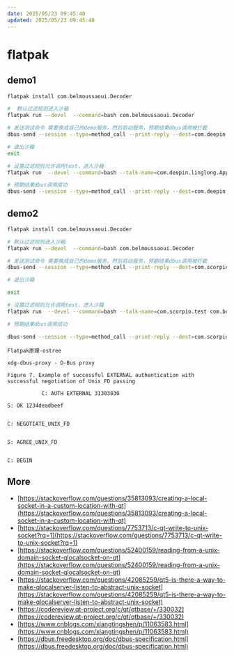 ```yaml
---
date: 2025/05/23 09:45:40
updated: 2025/05/23 09:45:40
---
```


# flatpak

## demo1

```bash
flatpak install com.belmoussaoui.Decoder 

#  默认过滤规则进入沙箱
flatpak run --devel  --command=bash com.belmoussaoui.Decoder 

# 发送测试命令 需要换成自己的demo服务，然后启动服务，预期结果dbus调用被拦截
dbus-send --session --type=method_call --print-reply --dest=com.deepin.linglong.AppManager /com/deepin/linglong/PackageManager com.deepin.linglong.PackageManager.test string:"org.deepin.demo" 

# 退出沙箱
exit  

# 设置过滤规则允许调用test，进入沙箱
flatpak run  --devel --command=bash --talk-name=com.deepin.linglong.AppManager com.belmoussaoui.Decoder  

# 预期结果dbus调用成功
dbus-send --session --type=method_call --print-reply --dest=com.deepin.linglong.AppManager /com/deepin/linglong/PackageManager com.deepin.linglong.PackageManager.test string:"org.deepin.demo" 
```

## demo2

```bash
flatpak install com.belmoussaoui.Decoder  

# 默认过滤规则进入沙箱  
flatpak run --devel  --command=bash com.belmoussaoui.Decoder  

# 发送测试命令 需要换成自己的demo服务，然后启动服务，预期结果dbus调用被拦截  
dbus-send --session --type=method_call --print-reply --dest=com.scorpio.test /test/objects com.scorpio.test.value.book 

# 退出沙箱

exit

# 设置过滤规则允许调用test，进入沙箱
flatpak run  --devel --command=bash --talk-name=com.scorpio.test com.belmoussaoui.Decoder 

# 预期结果dbus调用成功  

dbus-send --session --type=method_call --print-reply --dest=com.scorpio.test /test/objects com.scorpio.test.value.book 
```

```text
Flatpak原理-ostree 

xdg-dbus-proxy - D-Bus proxy 

Figure 7. Example of successful EXTERNAL authentication with successful negotiation of Unix FD passing 

           C: AUTH EXTERNAL 31303030 

S: OK 1234deadbeef
             

C: NEGOTIATE_UNIX_FD
             

S: AGREE_UNIX_FD
             

C: BEGIN
```

## More

- [https://stackoverflow.com/questions/35813093/creating-a-local-socket-in-a-custom-location-with-qt](https://stackoverflow.com/questions/35813093/creating-a-local-socket-in-a-custom-location-with-qt)
- [https://stackoverflow.com/questions/7753713/c-qt-write-to-unix-socket?rq=1](https://stackoverflow.com/questions/7753713/c-qt-write-to-unix-socket?rq=1)
- [https://stackoverflow.com/questions/52400159/reading-from-a-unix-domain-socket-qlocalsocket-on-qt](https://stackoverflow.com/questions/52400159/reading-from-a-unix-domain-socket-qlocalsocket-on-qt)
- [https://stackoverflow.com/questions/42085259/qt5-is-there-a-way-to-make-qlocalserver-listen-to-abstract-unix-socket](https://stackoverflow.com/questions/42085259/qt5-is-there-a-way-to-make-qlocalserver-listen-to-abstract-unix-socket)
- [https://codereview.qt-project.org/c/qt/qtbase/+/330032](https://codereview.qt-project.org/c/qt/qtbase/+/330032)
- [https://www.cnblogs.com/xiangtingshen/p/11063583.html](https://www.cnblogs.com/xiangtingshen/p/11063583.html)
- [https://dbus.freedesktop.org/doc/dbus-specification.html](https://dbus.freedesktop.org/doc/dbus-specification.html)
